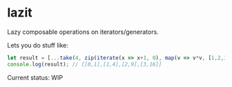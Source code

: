 # lazit
Lazy composable operations on iterators/generators.

Lets you do stuff like:

```javascript
let result = [...take(4, zip(iterate(x => x+1, 0), map(v => v*v, [1,2,3,4,5,6,7,8])))];
console.log(result); // [[0,1],[1,4],[2,9],[3,16]]
```

Current status: WIP
